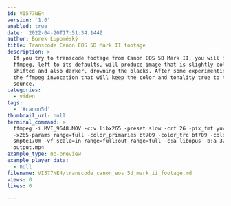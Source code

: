 ```yaml
---
id: VI577NE4
version: '1.0'
enabled: true
date: '2022-04-20T17:51:34.144Z'
author: Borek Lupoměský
title: Transcode Canon EOS 5D Mark II footage
description: >-
  If you try to transcode footage from Canon EOS 5D Mark II, you will find that
  ffmpeg, left to its defaults, will produce image that is slightly color
  shifted and also darker, drowning the blacks. After some experimenting I found
  the ffmpeg invocation that will keep the color and tonality true to the
  source.
categories:
  - video
tags:
  - '#canon5d'
thumbnail_url: null
terminal_command: >
  ffmpeg -i MVI_9648.MOV -c:v libx265 -preset slow -crf 26 -pix_fmt yuv420p
  -x265-params range=full -color_primaries bt709 -color_trc bt709 -colorspace
  smpte170m -vf scale=in_range=full:out_range=full -c:a libopus -b:a 32k
  output.mp4
example_type: no-preview
example_player_data:
  - null
filename: VI577NE4/transcode_canon_eos_5d_mark_ii_footage.md
views: 0
likes: 0

---
```

